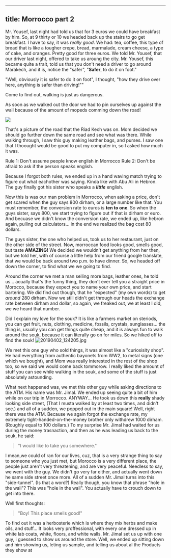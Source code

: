 

---
title: Morrocco part 2
---

Mr. Yousef, last night had told us that for 3 euros we could have breakfast by him. So, at 9 thirty or 10 we headed back up the stairs to go get breakfast. I have to say, it was *really good*. We had: tea, coffee, this type of bread that is like a tougher crepe, bread, marmalade, cream cheese, a type of cake, and oranges. Pretty good for three euros. We told Mr. Yousef, that our driver last night, offered to take us aroung the city. Mr. Yousef, this became quite a trait, told us that you don't need a driver to go around Marakech, and it is, notice the "safer", "**Safer**, to do it on foot." 

"Well, obviously it is safer to do it on foot", I thought, "how they drive over here, anything is safer than driving!""

Come to find out, walking is just as dangerous.

As soon as we walked out the door we had to pin ourselves up against the wall because of the amount of mopeds comming down the road! 

![](/post/travel/mroad.JPG/)

That's a picture of the road that the Riad Kech was on. Mom decided we should go further down the same road and see what was there. While walking through, I saw this guy making leather bags, and purses. I saw one that I thoought would be good to put my computer in, so I asked how much it was. 

Rule 1: Don't assume people know english in Morrocco
Rule 2: Don't be afraid to ask if the person speaks english.

Because I forgot both rules, we ended up in a hand waving match trying to figure out what eachother was saying. Kinda like with Abu Ali in Hebron. The guy finally got his sister who speaks a ***little*** english. 

Now this is was our man problem in Morrocco, when asking a price, don't get scared when the guy says 800 dirham, or a large number like that. You must remember, the conversion rate to euros is **ten to one**. So when the guys sister, says 800, we start trying to figure out if that is dirham or euro. And becuase we didn't know the conversion rate, we ended up, like hebron again, pulling out calculators... in the end we realized the bag cost 80 dollars.

The guys sister, the one who helped us, took us to her restaurant, just on the other side of the street. Now, morroccan food looks good, smells good, but taste **AMAZING!** We decided we wouldn't get anything from her then, but we told her, with of course a little help from our friend google translate, that we would be back around two p.m. to have dinner. So, we headed off down the corner, to find what we we going to find.

Around the corner we met a man selling more bags, leather ones, he told us... acually that's the funny thing, they don't ever tell you a straight price in Morocco, because they expect you to name your own price, and start bartering. We did find out though, that he "expected" (my own words) to get *around* 280 dirham. Now we still didn't get through our heads the exchange rate between dirham and dollar, so again, we freaked out, we at least I did, we we heard that number.

Did I explain my love for the souk? It is like a farmers market on steriods, you can get fruit, nuts, clothing, medicine, fossils, crystals, sunglasses... the thing is, usually you can get things quite cheap, and it is always fun to walk around the souk, because it can literally go on for miles. So we hiked off to find the souk! ![20190402_124205.jpg](/post/20190402_124205.jpg)

We met this one guy who sold things, it was almost like a "curiosisity shop". He had everything from authentic bayonets from WW2, to metal signs (one which we bought), and Mom was really interested in the rest of the shop too, so we said we would come back tommorow. I really liked the amount of stuff you can see while walking in the souk, and some of the stuff is just absolutely astounding. 

What next happened was, we met this other guy while asking directions to the ATM. His name was Mr. Jimal. We ended up seeing quite a bit of him while on our trip in Morrocco. ANYWAY... He took us down this **really** shady looking side street, (That I musta walked by at least two times, and didn't see.) and all of a sudden, we popped out in the main square! Well, right there was the ATM. Because we again forgot the exchange rate, my extremely tight-handed-on-the-money brother only withdrew 1000 dirham. (Roughly equal to 100 dollars.) To my surprise Mr. Jimal had waited for us during the money trasnaction, and then as he was leading us back to the souk, he said: 

> "I would like to take you somewhere." 

I mean,we could of ran for our lives, cuz, that is a very strange thing to say to someone who you just met, but Morocco is a very different place, the people just aren't very threatening, and are very peaceful. Needless to say, we went with the guy.  We didn't go very far either, and actually went down he same side street once more. All of a sudden Mr. Jimal turns into this "side-tunnel". (Is that a word?) Really though, you know that phrase "hole in the wall"? This was "hole in the wall". You actually have to crouch down to get into there. 

Well first thoughts: 

> "Boy! This place smells good!" 

To find out it was a herbosterie which is where they mix herbs and make oils, and stuff... It looks very proffessional, with every one dressed up in white lab coats, white, floors, and white walls.  Mr. Jimal set us up with one guy, i guessed to show us around the store. Well, we ended up sitting down and him showing us, leting us sample, and telling us about al the Products they show at 


